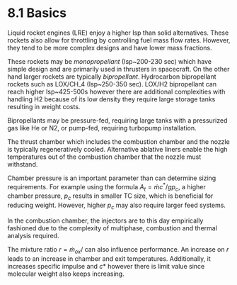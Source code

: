 # 8.1 Basics

Liquid rocket engines (LRE) enjoy a higher Isp than solid alternatives. These rockets also allow for throttling by controlling fuel mass flow rates. However, they tend to be more complex designs and have lower mass fractions.

These rockets may be *monopropellant* (Isp~200-230 sec) which have simple design and are primarily used in thrusters in spacecraft. On the other hand larger rockets are typically *bipropellant*. Hydrocarbon bipropellant rockets such as LOX/CH_4 (Isp~250-350 sec). LOX/H2 bipropellant can reach higher Isp~425-500s however there are additional complexities with handling H2 because of its low density they require large storage tanks resulting in weight costs.

Bipropellants may be pressure-fed, requiring large tanks with a pressurized gas like He or N2, or pump-fed, requiring turbopump installation.

The thrust chamber which includes the combustion chamber and the nozzle is typically regeneratively cooled. Alternative ablative liners enable the high temperatures out of the combustion chamber that the nozzle must withstand.

Chamber pressure is an important parameter than can determine sizing requirements. For example using the formula $A_t=\dot{m}c^*/gp_c$, a higher chamber pressure, $p_c$ results in smaller TC size, which is beneficial for reducing weight. However, higher $p_c$ may also require larger feed systems.

In the combustion chamber, the injectors are to this day empirically fashioned due to the complexity of multiphase, combustion and thermal analysis required.

The mixture ratio $r=\dot{m}_{ox}/$ can also influence performance. An increase on $r$ leads to an increase in chamber and exit temperatures. Additionally, it increases specific impulse and $c*$ however there is limit value since molecular weight also keeps increasing.

